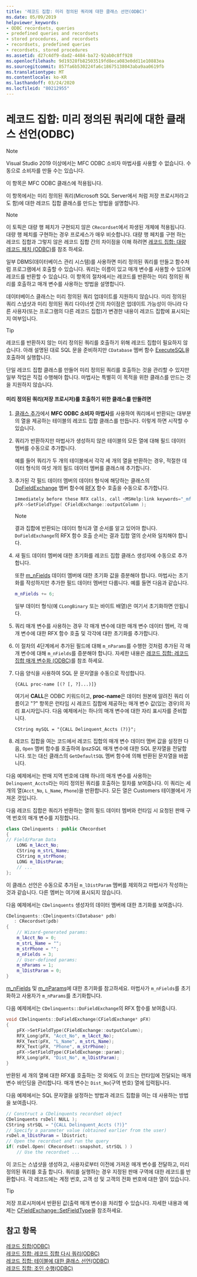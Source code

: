 ```yaml
---
title: '레코드 집합: 미리 정의된 쿼리에 대한 클래스 선언(ODBC)'
ms.date: 05/09/2019
helpviewer_keywords:
- ODBC recordsets, queries
- predefined queries and recordsets
- stored procedures, and recordsets
- recordsets, predefined queries
- recordsets, stored procedures
ms.assetid: d27c4df9-dad2-4484-ba72-92ab0c8ff928
ms.openlocfilehash: 9d19328fb82503519fd8eca083e0dd11e10883ea
ms.sourcegitcommit: 857fa6b530224fa6c18675138043aba9aa0619fb
ms.translationtype: MT
ms.contentlocale: ko-KR
ms.lasthandoff: 03/24/2020
ms.locfileid: "80212955"
---
```

# <a name="recordset-declaring-a-class-for-a-predefined-query-odbc"></a>레코드 집합: 미리 정의된 쿼리에 대한 클래스 선언(ODBC)

> [!NOTE]
> Visual Studio 2019 이상에서는 MFC ODBC 소비자 마법사를 사용할 수 없습니다. 수동으로 소비자를 만들 수는 있습니다.

이 항목은 MFC ODBC 클래스에 적용됩니다.

이 항목에서는 미리 정의된 쿼리(Microsoft SQL Server에서 처럼 저장 프로시저라고도 함)에 대한 레코드 집합 클래스를 만드는 방법을 설명합니다.

> [!NOTE]
>  이 토픽은 대량 행 페치가 구현되지 않은 `CRecordset`에서 파생된 개체에 적용됩니다. 대량 행 페치를 구현하는 경우 프로세스가 매우 비슷합니다. 대량 행 페치를 구현 하는 레코드 집합과 그렇지 않은 레코드 집합 간의 차이점을 이해 하려면 [레코드 집합: 대량 레코드 페치 (ODBC)](../../data/odbc/recordset-fetching-records-in-bulk-odbc.md)를 참조 하세요.

일부 DBMS(데이터베이스 관리 시스템)를 사용하면 미리 정의된 쿼리를 만들고 함수처럼 프로그램에서 호출할 수 있습니다. 쿼리는 이름이 있고 매개 변수를 사용할 수 있으며 레코드를 반환할 수 있습니다. 이 항목의 절차에서는 레코드를 반환하는 미리 정의된 쿼리를 호출하고 매개 변수를 사용하는 방법을 설명합니다.

데이터베이스 클래스는 미리 정의된 쿼리 업데이트를 지원하지 않습니다. 미리 정의된 쿼리 스냅샷과 미리 정의된 쿼리 다이너셋 간의 차이점은 업데이트 가능성이 아니라 다른 사용자(또는 프로그램의 다른 레코드 집합)가 변경한 내용이 레코드 집합에 표시되는지 여부입니다.

> [!TIP]
>  레코드를 반환하지 않는 미리 정의된 쿼리를 호출하기 위해 레코드 집합이 필요하지 않습니다. 아래 설명된 대로 SQL 문을 준비하지만 `CDatabase` 멤버 함수 [ExecuteSQL](../../mfc/reference/cdatabase-class.md#executesql)을 호출하여 실행합니다.

단일 레코드 집합 클래스를 만들어 미리 정의된 쿼리를 호출하는 것을 관리할 수 있지만 일부 작업은 직접 수행해야 합니다. 마법사는 특별히 이 목적을 위한 클래스를 만드는 것을 지원하지 않습니다.

#### <a name="to-create-a-class-for-calling-a-predefined-query-stored-procedure"></a>미리 정의된 쿼리(저장 프로시저)를 호출하기 위한 클래스를 만들려면

1. [클래스 추가](../../mfc/reference/adding-an-mfc-odbc-consumer.md)에서 **MFC ODBC 소비자 마법사**를 사용하여 쿼리에서 반환되는 대부분의 열을 제공하는 테이블의 레코드 집합 클래스를 만듭니다. 이렇게 하면 시작할 수 있습니다.

1. 쿼리가 반환하지만 마법사가 생성하지 않은 테이블의 모든 열에 대해 필드 데이터 멤버를 수동으로 추가합니다.

   예를 들어 쿼리가 두 개의 테이블에서 각각 세 개의 열을 반환하는 경우, 적절한 데이터 형식의 여섯 개의 필드 데이터 멤버를 클래스에 추가합니다.

1. 추가된 각 필드 데이터 멤버의 데이터 형식에 해당하는 클래스의 [DoFieldExchange](../../data/odbc/record-field-exchange-rfx.md) 멤버 함수에 [RFX](../../mfc/reference/crecordset-class.md#dofieldexchange) 함수 호출을 수동으로 추가합니다.

    ```cpp
    Immediately before these RFX calls, call <MSHelp:link keywords="_mfc_CFieldExchange.3a3a.SetFieldType" TABINDEX="0">SetFieldType</MSHelp:link>, as shown here:
    pFX->SetFieldType( CFieldExchange::outputColumn );
    ```

    > [!NOTE]
    >  결과 집합에 반환되는 데이터 형식과 열 순서를 알고 있어야 합니다. `DoFieldExchange`의 RFX 함수 호출 순서는 결과 집합 열의 순서와 일치해야 합니다.

1. 새 필드 데이터 멤버에 대한 초기화를 레코드 집합 클래스 생성자에 수동으로 추가합니다.

   또한 [m_nFields](../../mfc/reference/crecordset-class.md#m_nfields) 데이터 멤버에 대한 초기화 값을 증분해야 합니다. 마법사는 초기화를 작성하지만 추가한 필드 데이터 멤버만 다룹니다. 예를 들면 다음과 같습니다.

    ```cpp
    m_nFields += 6;
    ```

   일부 데이터 형식(예 `CLongBinary` 또는 바이트 배열)은 여기서 초기화하면 안됩니다.

1. 쿼리 매개 변수를 사용하는 경우 각 매개 변수에 대한 매개 변수 데이터 멤버, 각 매개 변수에 대한 RFX 함수 호출 및 각각에 대한 초기화를 추가합니다.

1. 이 절차의 4단계에서 추가된 필드에 대해 `m_nParams`를 수행한 것처럼 추가된 각 매개 변수에 대해 `m_nFields`를 증분해야 합니다. 자세한 내용은 [레코드 집합: 레코드 집합 매개 변수화 (ODBC)](../../data/odbc/recordset-parameterizing-a-recordset-odbc.md)를 참조 하세요.

1. 다음 양식을 사용하여 SQL 문 문자열을 수동으로 작성합니다.

    ```
    {CALL proc-name [(? [, ?]...)]}
    ```

   여기서 **CALL**은 ODBC 키워드이고, **proc-name**은 데이터 원본에 알려진 쿼리 이름이고 "?" 항목은 런타임 시 레코드 집합에 제공하는 매개 변수 값(있는 경우)의 자리 표시자입니다. 다음 예제에서는 하나의 매개 변수에 대한 자리 표시자를 준비합니다.

    ```
    CString mySQL = "{CALL Delinquent_Accts (?)}";
    ```

1. 레코드 집합을 여는 코드에서 레코드 집합의 매개 변수 데이터 멤버 값을 설정한 다음, `Open` 멤버 함수를 호출하여 *lpszSQL* 매개 변수에 대한 SQL 문자열을 전달합니다. 또는 대신 클래스의 `GetDefaultSQL` 멤버 함수에 의해 반환된 문자열을 바꿉니다.

다음 예제에서는 판매 지역 번호에 대해 하나의 매개 변수를 사용하는 `Delinquent_Accts`라는 미리 정의된 쿼리를 호출하는 절차를 보여줍니다. 이 쿼리는 세 개의 열(`Acct_No`, `L_Name`, `Phone`)을 반환합니다. 모든 열은 Customers 테이블에서 가져온 것입니다.

다음 레코드 집합은 쿼리가 반환하는 열의 필드 데이터 멤버와 런타임 시 요청된 판매 구역 번호의 매개 변수를 지정합니다.

```cpp
class CDelinquents : public CRecordset
{
// Field/Param Data
    LONG m_lAcct_No;
    CString m_strL_Name;
    CString m_strPhone;
    LONG m_lDistParam;
    // ...
};
```

이 클래스 선언은 수동으로 추가된 `m_lDistParam` 멤버를 제외하고 마법사가 작성하는 것과 같습니다. 다른 멤버는 여기에 표시되지 않습니다.

다음 예제에서는 `CDelinquents` 생성자의 데이터 멤버에 대한 초기화를 보여줍니다.

```cpp
CDelinquents::CDelinquents(CDatabase* pdb)
   : CRecordset(pdb)
{
    // Wizard-generated params:
    m_lAcct_No = 0;
    m_strL_Name = "";
    m_strPhone = "";
    m_nFields = 3;
    // User-defined params:
    m_nParams = 1;
    m_lDistParam = 0;
}
```

[m_nFields](../../mfc/reference/crecordset-class.md#m_nfields) 및 [m_nParams](../../mfc/reference/crecordset-class.md#m_nparams)에 대한 초기화를 참고하세요. 마법사가 `m_nFields`를 초기화하고 사용자가 `m_nParams`를 초기화합니다.

다음 예제에서는 `CDelinquents::DoFieldExchange`의 RFX 함수를 보여줍니다.

```cpp
void CDelinquents::DoFieldExchange(CFieldExchange* pFX)
{
    pFX->SetFieldType(CFieldExchange::outputColumn);
    RFX_Long(pFX, "Acct_No", m_lAcct_No);
    RFX_Text(pFX, "L_Name", m_strL_Name);
    RFX_Text(pFX, "Phone", m_strPhone);
    pFX->SetFieldType(CFieldExchange::param);
    RFX_Long(pFX, "Dist_No", m_lDistParam);
}
```

반환된 세 개의 열에 대한 RFX를 호출하는 것 외에도 이 코드는 런타임에 전달되는 매개 변수 바인딩을 관리합니다. 매개 변수는 `Dist_No`(구역 번호) 열에 입력됩니다.

다음 예제에서는 SQL 문자열을 설정하는 방법과 레코드 집합을 여는 데 사용하는 방법을 보여줍니다.

```cpp
// Construct a CDelinquents recordset object
CDelinquents rsDel( NULL );
CString strSQL = "{CALL Delinquent_Accts (?)}"
// Specify a parameter value (obtained earlier from the user)
rsDel.m_lDistParam = lDistrict;
// Open the recordset and run the query
if( rsDel.Open( CRecordset::snapshot, strSQL ) )
    // Use the recordset ...
```

이 코드는 스냅샷을 생성하고, 사용자로부터 이전에 가져온 매개 변수를 전달하고, 미리 정의된 쿼리를 호출 합니다. 쿼리를 실행하는 경우 지정된 판매 구역에 대한 레코드를 반환합니다. 각 레코드에는 계정 번호, 고객 성 및 고객의 전화 번호에 대한 열이 있습니다.

> [!TIP]
>  저장 프로시저에서 반환된 값(출력 매개 변수)을 처리할 수 있습니다. 자세한 내용과 예제는 [CFieldExchange::SetFieldType](../../mfc/reference/cfieldexchange-class.md#setfieldtype)을 참조하세요.

## <a name="see-also"></a>참고 항목

[레코드 집합(ODBC)](../../data/odbc/recordset-odbc.md)<br/>
[레코드 집합: 레코드 집합 다시 쿼리(ODBC)](../../data/odbc/recordset-requerying-a-recordset-odbc.md)<br/>
[레코드 집합: 테이블에 대한 클래스 선언(ODBC)](../../data/odbc/recordset-declaring-a-class-for-a-table-odbc.md)<br/>
[레코드 집합: 조인 수행(ODBC)](../../data/odbc/recordset-performing-a-join-odbc.md)
